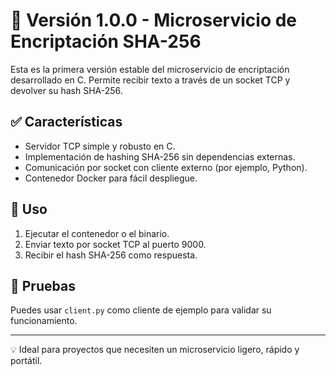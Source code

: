 # 🔐 Versión 1.0.0 - Microservicio de Encriptación SHA-256

Esta es la primera versión estable del microservicio de encriptación desarrollado en C. Permite recibir texto a través de un socket TCP y devolver su hash SHA-256.

## ✅ Características

- Servidor TCP simple y robusto en C.
- Implementación de hashing SHA-256 sin dependencias externas.
- Comunicación por socket con cliente externo (por ejemplo, Python).
- Contenedor Docker para fácil despliegue.

## 🚀 Uso

1. Ejecutar el contenedor o el binario.
2. Enviar texto por socket TCP al puerto 9000.
3. Recibir el hash SHA-256 como respuesta.

## 🧪 Pruebas

Puedes usar `client.py` como cliente de ejemplo para validar su funcionamiento.

---

💡 Ideal para proyectos que necesiten un microservicio ligero, rápido y portátil.
